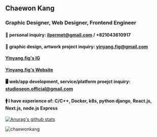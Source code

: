 ## Chaewon Kang
### Graphic Designer, Web Designer, Frontend Engineer

#### 🔐 personal inquiry: ilpermet@gmail.com / +821043610917

#### 🎨 graphic design, artwork project inquiry: yinyang.fig@gmail.com

#### [Yinyang.fig's IG](https://instagram.com/yinyang.fig)

#### [Yinyang.fig's Website](https://yin-yang.work)

#### 🖥 web/app development, service/platform proejct inquiry: studioseon.official@gmail.com

#### 🚹 I have experience of: C/C++, Docker, k8s, python django, React.js, Next.js, node.js Express

[![Anurag's github stats](https://github-readme-stats.vercel.app/api?username=chaewonkang&show_icons=true&theme=vue)](https://github.com/anuraghazra/github-readme-stats)

<p><img align="center" src="https://github-readme-stats.vercel.app/api/top-langs?username=chaewonkang&show_icons=true&locale=en&layout=compact" alt="chaewonkang" /></p>


